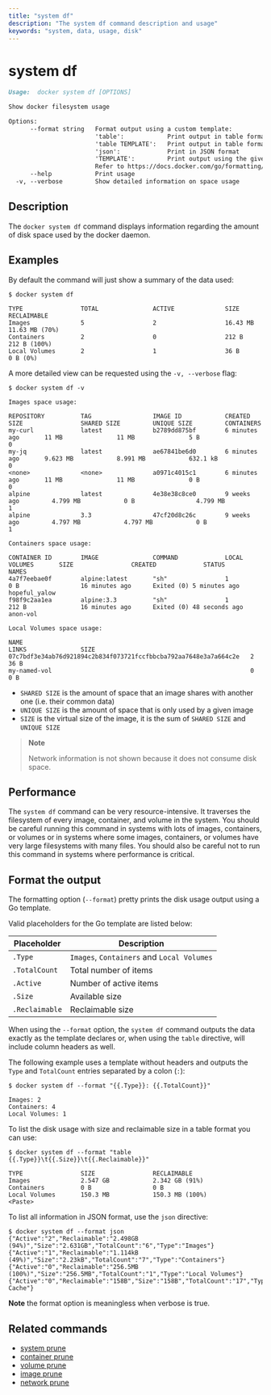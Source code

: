 ```yaml
---
title: "system df"
description: "The system df command description and usage"
keywords: "system, data, usage, disk"
---
```


# system df

```markdown
Usage:  docker system df [OPTIONS]

Show docker filesystem usage

Options:
      --format string   Format output using a custom template:
                        'table':            Print output in table format with column headers (default)
                        'table TEMPLATE':   Print output in table format using the given Go template
                        'json':             Print in JSON format
                        'TEMPLATE':         Print output using the given Go template.
                        Refer to https://docs.docker.com/go/formatting/ for more information about formatting output with templates
      --help            Print usage
  -v, --verbose         Show detailed information on space usage
```

## Description

The `docker system df` command displays information regarding the
amount of disk space used by the docker daemon.

## Examples

By default the command will just show a summary of the data used:

```console
$ docker system df

TYPE                TOTAL               ACTIVE              SIZE                RECLAIMABLE
Images              5                   2                   16.43 MB            11.63 MB (70%)
Containers          2                   0                   212 B               212 B (100%)
Local Volumes       2                   1                   36 B                0 B (0%)
```

A more detailed view can be requested using the `-v, --verbose` flag:

```console
$ docker system df -v

Images space usage:

REPOSITORY          TAG                 IMAGE ID            CREATED             SIZE                SHARED SIZE         UNIQUE SIZE         CONTAINERS
my-curl             latest              b2789dd875bf        6 minutes ago       11 MB               11 MB               5 B                 0
my-jq               latest              ae67841be6d0        6 minutes ago       9.623 MB            8.991 MB            632.1 kB            0
<none>              <none>              a0971c4015c1        6 minutes ago       11 MB               11 MB               0 B                 0
alpine              latest              4e38e38c8ce0        9 weeks ago         4.799 MB            0 B                 4.799 MB            1
alpine              3.3                 47cf20d8c26c        9 weeks ago         4.797 MB            4.797 MB            0 B                 1

Containers space usage:

CONTAINER ID        IMAGE               COMMAND             LOCAL VOLUMES       SIZE                CREATED             STATUS                      NAMES
4a7f7eebae0f        alpine:latest       "sh"                1                   0 B                 16 minutes ago      Exited (0) 5 minutes ago    hopeful_yalow
f98f9c2aa1ea        alpine:3.3          "sh"                1                   212 B               16 minutes ago      Exited (0) 48 seconds ago   anon-vol

Local Volumes space usage:

NAME                                                               LINKS               SIZE
07c7bdf3e34ab76d921894c2b834f073721fccfbbcba792aa7648e3a7a664c2e   2                   36 B
my-named-vol                                                       0                   0 B
```

* `SHARED SIZE` is the amount of space that an image shares with another one (i.e. their common data)
* `UNIQUE SIZE` is the amount of space that is only used by a given image
* `SIZE` is the virtual size of the image, it is the sum of `SHARED SIZE` and `UNIQUE SIZE`

> **Note**
>
> Network information is not shown because it does not consume disk space.

## Performance

The `system df` command can be very resource-intensive. It traverses the
filesystem of every image, container, and volume in the system. You should be
careful running this command in systems with lots of images, containers, or
volumes or in systems where some images, containers, or volumes have very large
filesystems with many files. You should also be careful not to run this command
in systems where performance is critical.

## Format the output

The formatting option (`--format`) pretty prints the disk usage output
using a Go template.

Valid placeholders for the Go template are listed below:

| Placeholder    | Description                                |
| -------------- | ------------------------------------------ |
| `.Type`        | `Images`, `Containers` and `Local Volumes` |
| `.TotalCount`  | Total number of items                      |
| `.Active`      | Number of active items                     |
| `.Size`        | Available size                             |
| `.Reclaimable` | Reclaimable size                           |

When using the `--format` option, the `system df` command outputs
the data exactly as the template declares or, when using the
`table` directive, will include column headers as well.

The following example uses a template without headers and outputs the
`Type` and `TotalCount` entries separated by a colon (`:`):

```console
$ docker system df --format "{{.Type}}: {{.TotalCount}}"

Images: 2
Containers: 4
Local Volumes: 1
```

To list the disk usage with size and reclaimable size in a table format you
can use:

```console
$ docker system df --format "table {{.Type}}\t{{.Size}}\t{{.Reclaimable}}"

TYPE                SIZE                RECLAIMABLE
Images              2.547 GB            2.342 GB (91%)
Containers          0 B                 0 B
Local Volumes       150.3 MB            150.3 MB (100%)
<Paste>
```

To list all information in JSON format, use the `json` directive:
```console
$ docker system df --format json
{"Active":"2","Reclaimable":"2.498GB (94%)","Size":"2.631GB","TotalCount":"6","Type":"Images"}
{"Active":"1","Reclaimable":"1.114kB (49%)","Size":"2.23kB","TotalCount":"7","Type":"Containers"}
{"Active":"0","Reclaimable":"256.5MB (100%)","Size":"256.5MB","TotalCount":"1","Type":"Local Volumes"}
{"Active":"0","Reclaimable":"158B","Size":"158B","TotalCount":"17","Type":"Build Cache"}
```

**Note** the format option is meaningless when verbose is true.

## Related commands
* [system prune](system_prune.md)
* [container prune](container_prune.md)
* [volume prune](volume_prune.md)
* [image prune](image_prune.md)
* [network prune](network_prune.md)
